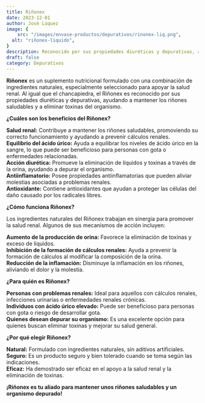 ```yaml
---
title: Riñonex
date: 2023-12-01
author: José Lúquez
image: {
 	src: "/images/envase-productos/depurativos/rinonex-liq.png",
  alt: "riñonex-liquido",
}
description: Reconocido por sus propiedades diuréticas y depurativas, ayudando a mantener los riñones saludables y a eliminar toxinas del organismo
draft: false
category: Depurativos
---
```


**Riñonex** es un suplemento nutricional formulado con una combinación de ingredientes naturales, especialmente seleccionado para apoyar la salud renal. Al igual que el chancapiedra, el Riñonex es reconocido por sus propiedades diuréticas y depurativas, ayudando a mantener los riñones saludables y a eliminar toxinas del organismo.

**¿Cuáles son los beneficios del Riñonex?**

**Salud renal:** Contribuye a mantener los riñones saludables, promoviendo su correcto funcionamiento y ayudando a prevenir cálculos renales.   
**Equilibrio del ácido úrico:** Ayuda a equilibrar los niveles de ácido úrico en la sangre, lo que puede ser beneficioso para personas con gota o enfermedades relacionadas.   
**Acción diurética:** Promueve la eliminación de líquidos y toxinas a través de la orina, ayudando a depurar el organismo.   
**Antiinflamatorio:** Posee propiedades antiinflamatorias que pueden aliviar molestias asociadas a problemas renales.   
**Antioxidante:** Contiene antioxidantes que ayudan a proteger las células del daño causado por los radicales libres.   

**¿Cómo funciona Riñonex?**

Los ingredientes naturales del Riñonex trabajan en sinergia para promover la salud renal. Algunos de sus mecanismos de acción incluyen:

**Aumento de la producción de orina:** Favorece la eliminación de toxinas y exceso de líquidos.   
**Inhibición de la formación de cálculos renales:** Ayuda a prevenir la formación de cálculos al modificar la composición de la orina.   
**Reducción de la inflamación:** Disminuye la inflamación en los riñones, aliviando el dolor y la molestia.   

**¿Para quién es Riñonex?**

**Personas con problemas renales:** Ideal para aquellos con cálculos renales, infecciones urinarias o enfermedades renales crónicas.   
**Individuos con ácido úrico elevado:** Puede ser beneficioso para personas con gota o riesgo de desarrollar gota.   
**Quienes desean depurar su organismo:** Es una excelente opción para quienes buscan eliminar toxinas y mejorar su salud general.   

**¿Por qué elegir Riñonex?**

**Natural:** Formulado con ingredientes naturales, sin aditivos artificiales.   
**Seguro:** Es un producto seguro y bien tolerado cuando se toma según las indicaciones.   
**Eficaz:** Ha demostrado ser eficaz en el apoyo a la salud renal y la eliminación de toxinas.   

**¡Riñonex es tu aliado para mantener unos riñones saludables y un organismo depurado!**